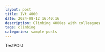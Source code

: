 ```yaml
---
layout: post
title: IVt 4000
date: 2024-08-12 16:40:16
description: Climbing 4000es with colleagues
tags: climbing
categories: sample-posts
---
```


TestPOst
